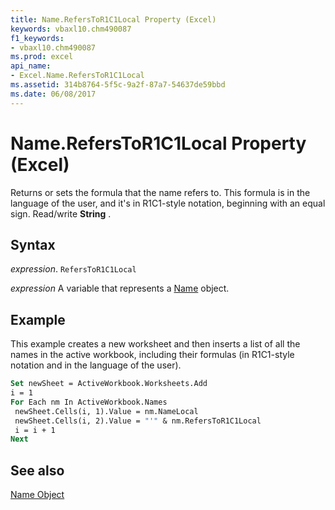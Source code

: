 ```yaml
---
title: Name.RefersToR1C1Local Property (Excel)
keywords: vbaxl10.chm490087
f1_keywords:
- vbaxl10.chm490087
ms.prod: excel
api_name:
- Excel.Name.RefersToR1C1Local
ms.assetid: 314b8764-5f5c-9a2f-87a7-54637de59bbd
ms.date: 06/08/2017
---
```



# Name.RefersToR1C1Local Property (Excel)

Returns or sets the formula that the name refers to. This formula is in the language of the user, and it's in R1C1-style notation, beginning with an equal sign. Read/write  **String** .


## Syntax

 _expression_. `RefersToR1C1Local`

 _expression_ A variable that represents a [Name](./Excel.Name.md) object.


## Example

This example creates a new worksheet and then inserts a list of all the names in the active workbook, including their formulas (in R1C1-style notation and in the language of the user).


```vb
Set newSheet = ActiveWorkbook.Worksheets.Add 
i = 1 
For Each nm In ActiveWorkbook.Names 
 newSheet.Cells(i, 1).Value = nm.NameLocal 
 newSheet.Cells(i, 2).Value = "'" & nm.RefersToR1C1Local 
 i = i + 1 
Next
```


## See also


[Name Object](Excel.Name.md)

